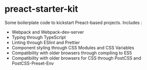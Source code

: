 # preact-starter-kit
Some boilerplate code to kickstart Preact-based projects.
Includes :
- Webpack and Webpack-dev-server
- Typing through TypeScript
- Linting through ESlint and Prettier
- Component styling through CSS Modules and CSS Variables 
- Compatibility with older browsers through compiling to ES5
- Compatibility with older browsers for CSS through PostCSS and PostCSS-Preset-Env
